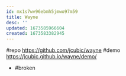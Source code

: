 ```yaml
---
id: mx1s7wv96ebmh5jmwo97m59
title: Wayne
desc: ''
updated: 1673585966604
created: 1673583382945
---
```


#repo https://github.com/jcubic/wayne
#demo https://jcubic.github.io/wayne/demo/
  - #broken